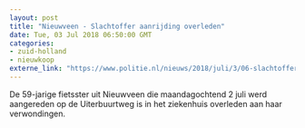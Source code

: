 ```yaml
---
layout: post
title: "Nieuwveen - Slachtoffer aanrijding overleden"
date: Tue, 03 Jul 2018 06:50:00 GMT
categories: 
- zuid-holland 
- nieuwkoop 
externe_link: "https://www.politie.nl/nieuws/2018/juli/3/06-slachtoffer-aanrijding-overleden.html"
---
```


De 59-jarige fietsster uit Nieuwveen die maandagochtend 2 juli werd aangereden op de Uiterbuurtweg is in het ziekenhuis overleden aan haar verwondingen.
